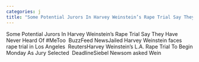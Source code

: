 ```yaml
---
categories: j
title: "Some Potential Jurors In Harvey Weinstein’s Rape Trial Say They Have Never Heard Of MeToo  BuzzFeed News"
---
```

Some Potential Jurors In Harvey Weinstein’s Rape Trial Say They Have Never Heard Of #MeToo&nbsp;&nbsp;BuzzFeed NewsJailed Harvey Weinstein faces rape trial in Los Angeles&nbsp;&nbsp;ReutersHarvey Weinstein’s L.A. Rape Trial To Begin Monday As Jury Selected&nbsp;&nbsp;DeadlineSiebel Newsom asked Wein